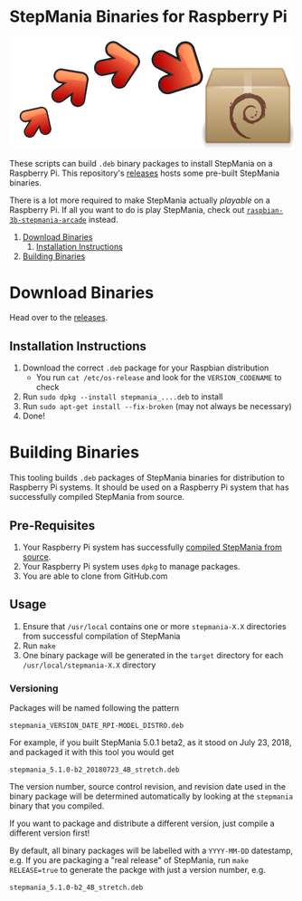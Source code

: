 StepMania Binaries for Raspberry Pi
==============================

![Packaging StepMania on Raspberry Pi](stepmania-deb.png)

These scripts can build `.deb` binary packages to install StepMania on a Raspberry Pi.
This repository's [releases](https://github.com/SpottyMatt/raspbian-stepmania-deb/releases/)
hosts some pre-built StepMania binaries.

There is a lot more required to make StepMania actually _playable_ on a Raspberry Pi.
If all you want to do is play StepMania, check out
[`raspbian-3b-stepmania-arcade`](https://github.com/SpottyMatt/raspbian-3b-stepmania-arcade) instead.

1. [Download Binaries](#download-binaries)
	1. [Installation Instructions](#installation-instructions)
2. [Building Binaries](#building-binaries)

Download Binaries
==============================

Head over to the [releases](https://github.com/SpottyMatt/stepmania-raspi-deb/releases).

Installation Instructions
-------------------------

1. Download the correct `.deb` package for your Raspbian distribution
	* You run `cat /etc/os-release` and look for the `VERSION_CODENAME` to check
2. Run `sudo dpkg --install stepmania_....deb` to install
3. Run `sudo apt-get install --fix-broken` (may not always be necessary)
3. Done!

Building Binaries
==============================

This tooling builds `.deb` packages of StepMania binaries for distribution to Raspberry Pi systems.
It should be used on a Raspberry Pi system that has successfully compiled StepMania from source.

Pre-Requisites
-------------------------

1. Your Raspberry Pi system has successfully [compiled StepMania from source](https://github.com/SpottyMatt/raspbian-stepmania-build).
2. Your Raspberry Pi system uses `dpkg` to manage packages.
3. You are able to clone from GitHub.com

Usage
-------------------------

1. Ensure that `/usr/local` contains one or more `stepmania-X.X` directories from successful compilation of StepMania
2. Run `make`
3. One binary package will be generated in the `target` directory for each `/usr/local/stepmania-X.X` directory

### Versioning

Packages will be named following the pattern

	stepmania_VERSION_DATE_RPI-MODEL_DISTRO.deb

For example, if you built StepMania 5.0.1 beta2, as it stood on July 23, 2018, and packaged it with this tool you would get

	stepmania_5.1.0-b2_20180723_4B_stretch.deb

The version number, source control revision, and revision date used in the binary package
will be determined automatically by looking at the `stepmania` binary that you compiled.

If you want to package and distribute a different version, just compile a different version first!

By default, all binary packages will be labelled with a `YYYY-MM-DD` datestamp, e.g.
If you are packaging a "real release" of StepMania,
run `make RELEASE=true` to generate the packge with just a version number, e.g.

	stepmania_5.1.0-b2_4B_stretch.deb
